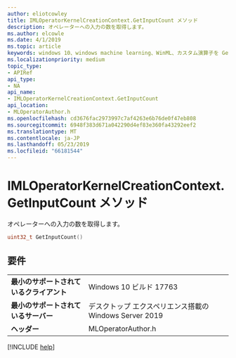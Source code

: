 ```yaml
---
author: eliotcowley
title: IMLOperatorKernelCreationContext.GetInputCount メソッド
description: オペレーターへの入力の数を取得します。
ms.author: elcowle
ms.date: 4/1/2019
ms.topic: article
keywords: windows 10、windows machine learning、WinML、カスタム演算子を GetInputCount
ms.localizationpriority: medium
topic_type:
- APIRef
api_type:
- NA
api_name:
- IMLOperatorKernelCreationContext.GetInputCount
api_location:
- MLOperatorAuthor.h
ms.openlocfilehash: cd3676fac2973997c7af4263e6b76de0f47eb808
ms.sourcegitcommit: 6948f383d671a042290d4ef83e360fa43292eef2
ms.translationtype: MT
ms.contentlocale: ja-JP
ms.lasthandoff: 05/23/2019
ms.locfileid: "66181544"
---
```

# <a name="imloperatorkernelcreationcontextgetinputcount-method"></a>IMLOperatorKernelCreationContext.GetInputCount メソッド

オペレーターへの入力の数を取得します。

```cpp
uint32_t GetInputCount()
```

## <a name="requirements"></a>要件

| | |
|-|-|
| **最小のサポートされているクライアント** | Windows 10 ビルド 17763 |
| **最小のサポートされているサーバー** | デスクトップ エクスペリエンス搭載の Windows Server 2019 |
| **ヘッダー** | MLOperatorAuthor.h |

[!INCLUDE [help](../../includes/get-help.md)]
